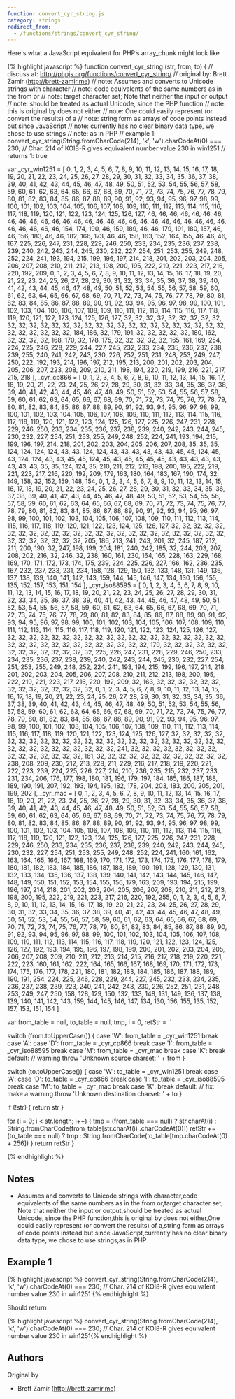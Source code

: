 ```yaml
---
function: convert_cyr_string.js
category: strings
redirect_from:
  - /functions/strings/convert_cyr_string/
---
```


<!-- WARNING! This file is auto generated by `npm run web:inject`, do not edit by hand -->

Here's what a JavaScript equivalent for PHP’s array_chunk might look like

{% highlight javascript %}
function convert_cyr_string (str, from, to) {
  //  discuss at: http://phpjs.org/functions/convert_cyr_string/
  // original by: Brett Zamir (http://brett-zamir.me)
  //        note: Assumes and converts to Unicode strings with character
  //        note: code equivalents of the same numbers as in the from or
  //        note: target character set; Note that neither the input or output
  //        note: should be treated as actual Unicode, since the PHP function
  //        note: this is original by does not either
  //        note: One could easily represent (or convert the results) of a
  //        note: string form as arrays of code points instead but since JavaScript
  //        note: currently has no clear binary data type, we chose to use strings
  //        note: as in PHP
  //   example 1: convert_cyr_string(String.fromCharCode(214), 'k', 'w').charCodeAt(0) === 230; // Char. 214 of KOI8-R gives equivalent number value 230 in win1251
  //   returns 1: true

  var _cyr_win1251 = [
      0, 1, 2, 3, 4, 5, 6, 7, 8, 9, 10, 11, 12, 13, 14, 15, 16, 17, 18, 19, 20, 21, 22, 23, 24, 25, 26, 27, 28, 29,
      30, 31, 32, 33, 34, 35, 36, 37, 38, 39, 40, 41, 42, 43, 44, 45, 46, 47, 48, 49, 50, 51, 52, 53, 54, 55, 56, 57,
      58, 59, 60, 61, 62, 63, 64, 65, 66, 67, 68, 69, 70, 71, 72, 73, 74, 75, 76, 77, 78, 79, 80, 81, 82, 83, 84, 85,
      86, 87, 88, 89, 90, 91, 92, 93, 94, 95, 96, 97, 98, 99, 100, 101, 102, 103, 104, 105, 106, 107, 108, 109, 110,
      111, 112, 113, 114, 115, 116, 117, 118, 119, 120, 121, 122, 123, 124, 125, 126, 127, 46, 46, 46, 46, 46, 46, 46,
      46, 46, 46, 46, 46, 46, 46, 46, 46, 46, 46, 46, 46, 46, 46, 46, 46, 46, 46, 46, 46, 46, 46, 46, 46, 154, 174,
      190, 46, 159, 189, 46, 46, 179, 191, 180, 157, 46, 46, 156, 183, 46, 46, 182, 166, 173, 46, 46, 158, 163, 152,
      164, 155, 46, 46, 46, 167, 225, 226, 247, 231, 228, 229, 246, 250, 233, 234, 235, 236, 237, 238, 239, 240, 242,
      243, 244, 245, 230, 232, 227, 254, 251, 253, 255, 249, 248, 252, 224, 241, 193, 194, 215, 199, 196, 197, 214,
      218, 201, 202, 203, 204, 205, 206, 207, 208, 210, 211, 212, 213, 198, 200, 195, 222, 219, 221, 223, 217, 216,
      220, 192, 209, 0, 1, 2, 3, 4, 5, 6, 7, 8, 9, 10, 11, 12, 13, 14, 15, 16, 17, 18, 19, 20, 21, 22, 23, 24, 25, 26,
      27, 28, 29, 30, 31, 32, 33, 34, 35, 36, 37, 38, 39, 40, 41, 42, 43, 44, 45, 46, 47, 48, 49, 50, 51, 52, 53, 54,
      55, 56, 57, 58, 59, 60, 61, 62, 63, 64, 65, 66, 67, 68, 69, 70, 71, 72, 73, 74, 75, 76, 77, 78, 79, 80, 81, 82,
      83, 84, 85, 86, 87, 88, 89, 90, 91, 92, 93, 94, 95, 96, 97, 98, 99, 100, 101, 102, 103, 104, 105, 106, 107, 108,
      109, 110, 111, 112, 113, 114, 115, 116, 117, 118, 119, 120, 121, 122, 123, 124, 125, 126, 127, 32, 32, 32, 32,
      32, 32, 32, 32, 32, 32, 32, 32, 32, 32, 32, 32, 32, 32, 32, 32, 32, 32, 32, 32, 32, 32, 32, 32, 32, 32, 32, 32,
      32, 32, 32, 184, 186, 32, 179, 191, 32, 32, 32, 32, 32, 180, 162, 32, 32, 32, 32, 168, 170, 32, 178, 175, 32,
      32, 32, 32, 32, 165, 161, 169, 254, 224, 225, 246, 228, 229, 244, 227, 245, 232, 233, 234, 235, 236, 237, 238,
      239, 255, 240, 241, 242, 243, 230, 226, 252, 251, 231, 248, 253, 249, 247, 250, 222, 192, 193, 214, 196, 197,
      212, 195, 213, 200, 201, 202, 203, 204, 205, 206, 207, 223, 208, 209, 210, 211, 198, 194, 220, 219, 199, 216,
      221, 217, 215, 218
    ],
    _cyr_cp866 = [
      0, 1, 2, 3, 4, 5, 6, 7, 8, 9, 10, 11, 12, 13, 14, 15, 16, 17, 18, 19, 20, 21, 22, 23, 24, 25, 26, 27, 28,
      29, 30, 31, 32, 33, 34, 35, 36, 37, 38, 39, 40, 41, 42, 43, 44, 45, 46, 47, 48, 49, 50, 51, 52, 53, 54, 55,
      56, 57, 58, 59, 60, 61, 62, 63, 64, 65, 66, 67, 68, 69, 70, 71, 72, 73, 74, 75, 76, 77, 78, 79, 80, 81, 82,
      83, 84, 85, 86, 87, 88, 89, 90, 91, 92, 93, 94, 95, 96, 97, 98, 99, 100, 101, 102, 103, 104, 105, 106, 107,
      108, 109, 110, 111, 112, 113, 114, 115, 116, 117, 118, 119, 120, 121, 122, 123, 124, 125, 126, 127, 225,
      226, 247, 231, 228, 229, 246, 250, 233, 234, 235, 236, 237, 238, 239, 240, 242, 243, 244, 245, 230, 232,
      227, 254, 251, 253, 255, 249, 248, 252, 224, 241, 193, 194, 215, 199, 196, 197, 214, 218, 201, 202, 203,
      204, 205, 206, 207, 208, 35, 35, 35, 124, 124, 124, 124, 43, 43, 124, 124, 43, 43, 43, 43, 43, 43, 45, 45,
      124, 45, 43, 124, 124, 43, 43, 45, 45, 124, 45, 43, 45, 45, 45, 45, 43, 43, 43, 43, 43, 43, 43, 43, 35, 35,
      124, 124, 35, 210, 211, 212, 213, 198, 200, 195, 222, 219, 221, 223, 217, 216, 220, 192, 209, 179, 163, 180,
      164, 183, 167, 190, 174, 32, 149, 158, 32, 152, 159, 148, 154, 0, 1, 2, 3, 4, 5, 6, 7, 8, 9, 10, 11, 12, 13,
      14, 15, 16, 17, 18, 19, 20, 21, 22, 23, 24, 25, 26, 27, 28, 29, 30, 31, 32, 33, 34, 35, 36, 37, 38, 39, 40,
      41, 42, 43, 44, 45, 46, 47, 48, 49, 50, 51, 52, 53, 54, 55, 56, 57, 58, 59, 60, 61, 62, 63, 64, 65, 66, 67,
      68, 69, 70, 71, 72, 73, 74, 75, 76, 77, 78, 79, 80, 81, 82, 83, 84, 85, 86, 87, 88, 89, 90, 91, 92, 93, 94,
      95, 96, 97, 98, 99, 100, 101, 102, 103, 104, 105, 106, 107, 108, 109, 110, 111, 112, 113, 114, 115, 116,
      117, 118, 119, 120, 121, 122, 123, 124, 125, 126, 127, 32, 32, 32, 32, 32, 32, 32, 32, 32, 32, 32, 32, 32,
      32, 32, 32, 32, 32, 32, 32, 32, 32, 32, 32, 32, 32, 32, 32, 32, 32, 32, 32, 205, 186, 213, 241, 243, 201,
      32, 245, 187, 212, 211, 200, 190, 32, 247, 198, 199, 204, 181, 240, 242, 185, 32, 244, 203, 207, 208, 202,
      216, 32, 246, 32, 238, 160, 161, 230, 164, 165, 228, 163, 229, 168, 169, 170, 171, 172, 173, 174, 175, 239,
      224, 225, 226, 227, 166, 162, 236, 235, 167, 232, 237, 233, 231, 234, 158, 128, 129, 150, 132, 133, 148,
      131, 149, 136, 137, 138, 139, 140, 141, 142, 143, 159, 144, 145, 146, 147, 134, 130, 156, 155, 135, 152,
      157, 153, 151, 154
    ],
    _cyr_iso88595 = [
      0, 1, 2, 3, 4, 5, 6, 7, 8, 9, 10, 11, 12, 13, 14, 15, 16, 17, 18, 19, 20, 21, 22, 23, 24, 25, 26, 27, 28,
      29, 30, 31, 32, 33, 34, 35, 36, 37, 38, 39, 40, 41, 42, 43, 44, 45, 46, 47, 48, 49, 50, 51, 52, 53, 54, 55,
      56, 57, 58, 59, 60, 61, 62, 63, 64, 65, 66, 67, 68, 69, 70, 71, 72, 73, 74, 75, 76, 77, 78, 79, 80, 81, 82,
      83, 84, 85, 86, 87, 88, 89, 90, 91, 92, 93, 94, 95, 96, 97, 98, 99, 100, 101, 102, 103, 104, 105, 106, 107,
      108, 109, 110, 111, 112, 113, 114, 115, 116, 117, 118, 119, 120, 121, 122, 123, 124, 125, 126, 127, 32, 32,
      32, 32, 32, 32, 32, 32, 32, 32, 32, 32, 32, 32, 32, 32, 32, 32, 32, 32, 32, 32, 32, 32, 32, 32, 32, 32, 32,
      32, 32, 32, 32, 179, 32, 32, 32, 32, 32, 32, 32, 32, 32, 32, 32, 32, 32, 32, 225, 226, 247, 231, 228, 229,
      246, 250, 233, 234, 235, 236, 237, 238, 239, 240, 242, 243, 244, 245, 230, 232, 227, 254, 251, 253, 255,
      249, 248, 252, 224, 241, 193, 194, 215, 199, 196, 197, 214, 218, 201, 202, 203, 204, 205, 206, 207, 208,
      210, 211, 212, 213, 198, 200, 195, 222, 219, 221, 223, 217, 216, 220, 192, 209, 32, 163, 32, 32, 32, 32, 32,
      32, 32, 32, 32, 32, 32, 32, 32, 32, 0, 1, 2, 3, 4, 5, 6, 7, 8, 9, 10, 11, 12, 13, 14, 15, 16, 17, 18, 19,
      20, 21, 22, 23, 24, 25, 26, 27, 28, 29, 30, 31, 32, 33, 34, 35, 36, 37, 38, 39, 40, 41, 42, 43, 44, 45, 46,
      47, 48, 49, 50, 51, 52, 53, 54, 55, 56, 57, 58, 59, 60, 61, 62, 63, 64, 65, 66, 67, 68, 69, 70, 71, 72, 73,
      74, 75, 76, 77, 78, 79, 80, 81, 82, 83, 84, 85, 86, 87, 88, 89, 90, 91, 92, 93, 94, 95, 96, 97, 98, 99, 100,
      101, 102, 103, 104, 105, 106, 107, 108, 109, 110, 111, 112, 113, 114, 115, 116, 117, 118, 119, 120, 121,
      122, 123, 124, 125, 126, 127, 32, 32, 32, 32, 32, 32, 32, 32, 32, 32, 32, 32, 32, 32, 32, 32, 32, 32, 32,
      32, 32, 32, 32, 32, 32, 32, 32, 32, 32, 32, 32, 32, 32, 32, 32, 241, 32, 32, 32, 32, 32, 32, 32, 32, 32, 32,
      32, 32, 32, 32, 32, 161, 32, 32, 32, 32, 32, 32, 32, 32, 32, 32, 32, 32, 238, 208, 209, 230, 212, 213, 228,
      211, 229, 216, 217, 218, 219, 220, 221, 222, 223, 239, 224, 225, 226, 227, 214, 210, 236, 235, 215, 232,
      237, 233, 231, 234, 206, 176, 177, 198, 180, 181, 196, 179, 197, 184, 185, 186, 187, 188, 189, 190, 191,
      207, 192, 193, 194, 195, 182, 178, 204, 203, 183, 200, 205, 201, 199, 202
    ],
    _cyr_mac = [
      0, 1, 2, 3, 4, 5, 6, 7, 8, 9, 10, 11, 12, 13, 14, 15, 16, 17, 18, 19, 20, 21, 22, 23, 24, 25, 26, 27, 28,
      29, 30, 31, 32, 33, 34, 35, 36, 37, 38, 39, 40, 41, 42, 43, 44, 45, 46, 47, 48, 49, 50, 51, 52, 53, 54, 55,
      56, 57, 58, 59, 60, 61, 62, 63, 64, 65, 66, 67, 68, 69, 70, 71, 72, 73, 74, 75, 76, 77, 78, 79, 80, 81, 82,
      83, 84, 85, 86, 87, 88, 89, 90, 91, 92, 93, 94, 95, 96, 97, 98, 99, 100, 101, 102, 103, 104, 105, 106, 107,
      108, 109, 110, 111, 112, 113, 114, 115, 116, 117, 118, 119, 120, 121, 122, 123, 124, 125, 126, 127, 225,
      226, 247, 231, 228, 229, 246, 250, 233, 234, 235, 236, 237, 238, 239, 240, 242, 243, 244, 245, 230, 232,
      227, 254, 251, 253, 255, 249, 248, 252, 224, 241, 160, 161, 162, 163, 164, 165, 166, 167, 168, 169, 170,
      171, 172, 173, 174, 175, 176, 177, 178, 179, 180, 181, 182, 183, 184, 185, 186, 187, 188, 189, 190, 191,
      128, 129, 130, 131, 132, 133, 134, 135, 136, 137, 138, 139, 140, 141, 142, 143, 144, 145, 146, 147, 148,
      149, 150, 151, 152, 153, 154, 155, 156, 179, 163, 209, 193, 194, 215, 199, 196, 197, 214, 218, 201, 202,
      203, 204, 205, 206, 207, 208, 210, 211, 212, 213, 198, 200, 195, 222, 219, 221, 223, 217, 216, 220, 192,
      255, 0, 1, 2, 3, 4, 5, 6, 7, 8, 9, 10, 11, 12, 13, 14, 15, 16, 17, 18, 19, 20, 21, 22, 23, 24, 25, 26, 27,
      28, 29, 30, 31, 32, 33, 34, 35, 36, 37, 38, 39, 40, 41, 42, 43, 44, 45, 46, 47, 48, 49, 50, 51, 52, 53, 54,
      55, 56, 57, 58, 59, 60, 61, 62, 63, 64, 65, 66, 67, 68, 69, 70, 71, 72, 73, 74, 75, 76, 77, 78, 79, 80, 81,
      82, 83, 84, 85, 86, 87, 88, 89, 90, 91, 92, 93, 94, 95, 96, 97, 98, 99, 100, 101, 102, 103, 104, 105, 106,
      107, 108, 109, 110, 111, 112, 113, 114, 115, 116, 117, 118, 119, 120, 121, 122, 123, 124, 125, 126, 127,
      192, 193, 194, 195, 196, 197, 198, 199, 200, 201, 202, 203, 204, 205, 206, 207, 208, 209, 210, 211, 212,
      213, 214, 215, 216, 217, 218, 219, 220, 221, 222, 223, 160, 161, 162, 222, 164, 165, 166, 167, 168, 169,
      170, 171, 172, 173, 174, 175, 176, 177, 178, 221, 180, 181, 182, 183, 184, 185, 186, 187, 188, 189, 190,
      191, 254, 224, 225, 246, 228, 229, 244, 227, 245, 232, 233, 234, 235, 236, 237, 238, 239, 223, 240, 241,
      242, 243, 230, 226, 252, 251, 231, 248, 253, 249, 247, 250, 158, 128, 129, 150, 132, 133, 148, 131, 149,
      136, 137, 138, 139, 140, 141, 142, 143, 159, 144, 145, 146, 147, 134, 130, 156, 155, 135, 152, 157, 153,
      151, 154
    ]

  var from_table = null,
    to_table = null,
    tmp, i = 0,
    retStr = ''

  switch (from.toUpperCase()) {
    case 'W':
      from_table = _cyr_win1251
      break
    case 'A':
    case 'D':
      from_table = _cyr_cp866
      break
    case 'I':
      from_table = _cyr_iso88595
      break
    case 'M':
      from_table = _cyr_mac
      break
    case 'K':
      break
    default:
    // warning
      throw 'Unknown source charset: ' + from
  }

  switch (to.toUpperCase()) {
    case 'W':
      to_table = _cyr_win1251
      break
    case 'A':
    case 'D':
      to_table = _cyr_cp866
      break
    case 'I':
      to_table = _cyr_iso88595
      break
    case 'M':
      to_table = _cyr_mac
      break
    case 'K':
      break
    default:
    // fix: make a warning
      throw 'Unknown destination charset: ' + to
  }

  if (!str) {
    return str
  }

  for (i = 0; i < str.length; i++) {
    tmp = (from_table === null) ? str.charAt(i) : String.fromCharCode(from_table[str.charAt(i)
      .charCodeAt(0)])
    retStr += (to_table === null) ? tmp : String.fromCharCode(to_table[tmp.charCodeAt(0) + 256])
  }
  return retStr
}

{% endhighlight %}

## Notes
- Assumes and converts to Unicode strings with character,code equivalents of the same numbers as in the from or,target character set; Note that neither the input or output,should be treated as actual Unicode, since the PHP function,this is original by does not either,One could easily represent (or convert the results) of a,string form as arrays of code points instead but since JavaScript,currently has no clear binary data type, we chose to use strings,as in PHP

## Example 1

{% highlight javascript %}
convert_cyr_string(String.fromCharCode(214), 'k', 'w').charCodeAt(0) === 230; // Char. 214 of KOI8-R gives equivalent number value 230 in win1251
{% endhighlight %}

Should return

{% highlight javascript %}
convert_cyr_string(String.fromCharCode(214), 'k', 'w').charCodeAt(0) === 230; // Char. 214 of KOI8-R gives equivalent number value 230 in win1251{% endhighlight %}


## Authors


Original by

- Brett Zamir (http://brett-zamir.me)


